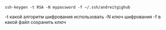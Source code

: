 ```
ssh-keygen -t RSA -N mypassword -f ~/.ssh/andreitgighub
```
-t какой алгоритм шифрования использовать
-N ключ шифрования
-f в какой файл сохранить ключ

